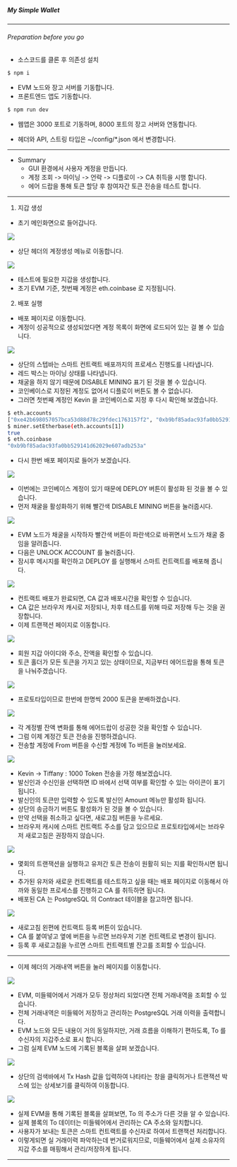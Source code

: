 ##### My Simple Wallet

---

###### Preparation before you go

- 소스코드를 클론 후 의존성 설치

```sh
$ npm i
```

- EVM 노드와 장고 서버를 기동합니다.
- 프론트엔드 앱도 기동합니다.

```sh
$ npm run dev
```

- 웹앱은 3000 포트로 기동하며, 8000 포트의 장고 서버와 연동합니다.

- 헤더와 API, 스트링 타입은 ~/config/\*.json 에서 변경합니다.

---

- Summary
  - GUI 환경에서 사용자 계정을 만듭니다.
  - 계정 조회 -> 마이닝 -> 언락 -> 디플로이 -> CA 취득을 시행 합니다.
  - 에어 드랍을 통해 토큰 할당 후 참여자간 토큰 전송을 테스트 합니다.

---

1. 지갑 생성

- 초기 메인화면으로 들어갑니다.

<img src='https://user-images.githubusercontent.com/21056590/56851948-c500af00-694f-11e9-9922-681f1e6d0bad.png' />

- 상단 헤더의 계정생성 메뉴로 이동합니다.

<img src='https://user-images.githubusercontent.com/21056590/56851998-55d78a80-6950-11e9-9500-904a281da440.png' />

- 테스트에 필요한 지갑을 생성합니다.
- 초기 EVM 기준, 첫번째 계정은 eth.coinbase 로 지정됩니다.

2. 배포 실행

- 배포 페이지로 이동합니다.
- 계정이 성공적으로 생성되었다면 계정 목록이 화면에 로드되어 있는 걸 볼 수 있습니다.

<img src='https://user-images.githubusercontent.com/21056590/56852696-6809f680-6959-11e9-83df-b343244b05e6.png'>

- 상단의 스텝바는 스마트 컨트랙트 배포까지의 프로세스 진행도를 나타냅니다.
- 레드 박스는 마이닝 상태를 나타냅니다.
- 채굴을 하지 않기 때문에 DISABLE MINING 표기 된 것을 볼 수 있습니다.
- 코인베이스로 지정된 계정도 없어서 디플로이 버튼도 볼 수 없습니다.
- 그러면 첫번째 계정인 Kevin 을 코인베이스로 지정 후 다시 확인해 보겠습니다.

```sh
$ eth.accounts
["0xe42b698057057bca53d88d78c29fdec1763157f2", "0xb9bf85adac93fa0bb529141d62029e607adb253a", "0x35188048525f1070105f96838ddfd72fd4f54787", "0x8d2f38cf1f501e42f612dd988eade8cb8d811330", "0x2c7f35a63c3dd3c21b62e752475f6375a4703ccb"]
$ miner.setEtherbase(eth.accounts[1])
true
$ eth.coinbase
"0xb9bf85adac93fa0bb529141d62029e607adb253a"
```

- 다시 한번 배포 페이지로 들어가 보겠습니다.

<img src='https://user-images.githubusercontent.com/21056590/56852831-fe8ae780-695a-11e9-913f-03fb765282e1.png'>

- 이번에는 코인베이스 계정이 있기 때문에 DEPLOY 버튼이 활성화 된 것을 볼 수 있습니다.
- 먼저 채굴을 활성화하기 위해 빨간색 DISABLE MINING 버튼을 눌러줍시다.

<img src='https://user-images.githubusercontent.com/21056590/56852921-0c8d3800-695c-11e9-8064-d5790c8dd90b.png'>

- EVM 노드가 채굴을 시작하자 빨간색 버튼이 파란색으로 바뀌면서 노드가 채굴 중임을 알려줍니다.
- 다음은 UNLOCK ACCOUNT 를 눌러줍니다.
- 잠시후 메시지를 확인하고 DEPLOY 를 실행해서 스마트 컨트랙트를 배포해 줍니다.

<img src='https://user-images.githubusercontent.com/21056590/56853010-2f6c1c00-695d-11e9-9eb7-8f2c9e46ff44.png'>

- 컨트랙트 배포가 완료되면, CA 값과 배포시간을 확인할 수 있습니다.
- CA 값은 브라우저 캐시로 저장되나, 차후 테스트를 위해 따로 저장해 두는 것을 권장합니다.
- 이제 트랜잭션 페이지로 이동합니다.

<img src='https://user-images.githubusercontent.com/21056590/56853058-b4efcc00-695d-11e9-9c55-a8450dd40f9a.png'>

- 회원 지갑 아이디와 주소, 잔액을 확인할 수 있습니다.
- 토큰 홀더가 모든 토큰을 가지고 있는 상태이므로, 지금부터 에어드랍을 통해 토큰을 나눠주겠습니다.

<img src='https://user-images.githubusercontent.com/21056590/56853086-157f0900-695e-11e9-9122-b95f77136573.png'>

- 프로토타입이므로 한번에 한명씩 2000 토큰을 분배하겠습니다.

<img src='https://user-images.githubusercontent.com/21056590/56853121-87efe900-695e-11e9-9597-10a92ce04022.png'>

- 각 계정별 잔액 변화를 통해 에어드랍이 성공한 것을 확인할 수 있습니다.
- 그럼 이제 계정간 토큰 전송을 진행하겠습니다.
- 전송할 계정에 From 버튼을 수신할 계정에 To 버튼을 눌러보세요.

<img src='https://user-images.githubusercontent.com/21056590/56853151-cc7b8480-695e-11e9-8776-d8e6b40d5c38.png'>

- Kevin -> Tiffany : 1000 Token 전송을 가정 해보겠습니다.
- 발신인과 수신인을 선택하면 ID 바에서 선택 여부를 확인할 수 있는 아이콘이 표기 됩니다.
- 발신인의 토큰만 입력할 수 있도록 발신인 Amount 메뉴만 활성화 됩니다.
- 상단의 송금하기 버튼도 활성화가 된 것을 볼 수 있습니다.
- 만약 선택을 취소하고 싶다면, 새로고침 버튼을 누르세요.
- 브라우저 캐시에 스마트 컨트랙트 주소를 담고 있으므로 프로토타입에서는 브라우저 새로고침은 권장하지 않습니다.

<img src='https://user-images.githubusercontent.com/21056590/56853321-ecac4300-6960-11e9-82ae-406cc9d24e54.png'>

- 몇회의 트랜잭션을 실행하고 유저간 토큰 전송이 원활히 되는 지를 확인하시면 됩니다.
- 추가된 유저와 새로운 컨트랙트를 테스트하고 싶을 때는 배포 페이지로 이동해서 아까와 동일한 프로세스를 진행하고 CA 를 취득하면 됩니다.
- 배포된 CA 는 PostgreSQL 의 Contract 테이블을 참고하면 됩니다.

<img src='https://user-images.githubusercontent.com/21056590/56853363-98ee2980-6961-11e9-9c5a-dffe7d78819e.png'>

- 새로고침 왼편에 컨트랙트 등록 버튼이 있습니다.
- CA 를 붙여넣고 옆에 버튼을 누르면 브라우저 기본 컨트랙트로 변경이 됩니다.
- 등록 후 새로고침을 누르면 스마트 컨트랙트별 잔고를 조회할 수 있습니다.

---

- 이제 헤더의 거래내역 버튼을 눌러 페이지를 이동합니다.

<img src='https://user-images.githubusercontent.com/21056590/56938340-4b79e400-6b3c-11e9-9f85-64ddf5988911.png' />

- EVM, 미들웨어에서 거래가 모두 정상처리 되었다면 전체 거래내역을 조회할 수 있습니다.
- 전체 거래내역은 미들웨어 저장하고 관리하는 PostgreSQL 거래 이력을 출력합니다.
- EVM 노드와 모든 내용이 거의 동일하지만, 거래 흐름을 이해하기 편하도록, To 를 수신자의 지갑주소로 표시 합니다.
- 그럼 실제 EVM 노드에 기록된 블록을 살펴 보겠습니다.

<img src='https://user-images.githubusercontent.com/21056590/56938428-dd81ec80-6b3c-11e9-8f8b-7f492812a330.png' />

- 상단의 검색바에서 Tx Hash 값을 입력하여 나타타는 창을 클릭허거나 트랜잭션 박스에 있는 상세보기를 클릭하여 이동합니다.

<img src='https://user-images.githubusercontent.com/21056590/56938588-c1327f80-6b3d-11e9-97c6-9685b1c0606d.png' />

- 실제 EVM을 통해 기록된 블록을 살펴보면, To 의 주소가 다른 것을 알 수 있습니다.
- 실제 블록의 To 데이터는 미들웨어에서 관리하는 CA 주소와 일치합니다.
- 사용자가 보내는 토큰은 스마트 컨트랙트를 수신자로 하여서 트랜잭션 처리합니다.
- 이렇게되면 실 거래이력 파악하는데 번거로워지므로, 미들웨어에서 실제 소유자의 지갑 주소를 매핑해서 관리/저장하게 됩니다.

---
